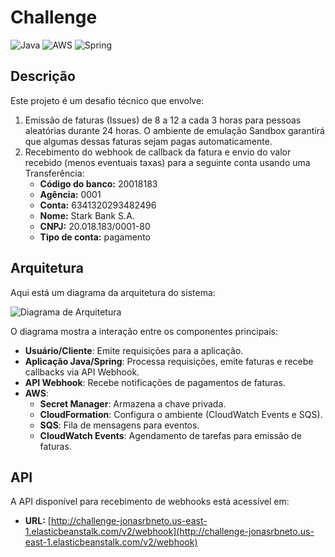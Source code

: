 # Challenge

![Java](https://img.shields.io/badge/Java-21-blue)
![AWS](https://img.shields.io/badge/AWS-CloudFormation-brightgreen)
![Spring](https://img.shields.io/badge/Spring-Framework-green)

## Descrição

Este projeto é um desafio técnico que envolve:

1. Emissão de faturas (Issues) de 8 a 12 a cada 3 horas para pessoas aleatórias durante 24 horas. O ambiente de emulação Sandbox garantirá que algumas dessas faturas sejam pagas automaticamente.
2. Recebimento do webhook de callback da fatura e envio do valor recebido (menos eventuais taxas) para a seguinte conta usando uma Transferência:
   - **Código do banco:** 20018183
   - **Agência:** 0001
   - **Conta:** 6341320293482496
   - **Nome:** Stark Bank S.A.
   - **CNPJ:** 20.018.183/0001-80
   - **Tipo de conta:** pagamento

## Arquitetura

Aqui está um diagrama da arquitetura do sistema:

![Diagrama de Arquitetura](URL_DO_DIAGRAMA)

O diagrama mostra a interação entre os componentes principais:

- **Usuário/Cliente**: Emite requisições para a aplicação.
- **Aplicação Java/Spring**: Processa requisições, emite faturas e recebe callbacks via API Webhook.
- **API Webhook**: Recebe notificações de pagamentos de faturas.
- **AWS**:
  - **Secret Manager**: Armazena a chave privada.
  - **CloudFormation**: Configura o ambiente (CloudWatch Events e SQS).
  - **SQS**: Fila de mensagens para eventos.
  - **CloudWatch Events**: Agendamento de tarefas para emissão de faturas.
  
## API

A API disponível para recebimento de webhooks está acessível em:

- **URL:** [http://challenge-jonasrbneto.us-east-1.elasticbeanstalk.com/v2/webhook](http://challenge-jonasrbneto.us-east-1.elasticbeanstalk.com/v2/webhook)

